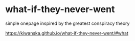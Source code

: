 # what-if-they-never-went
simple onepage inspired by the greatest conspiracy theory 

https://kiwanska.github.io/what-if-they-never-went/#what

